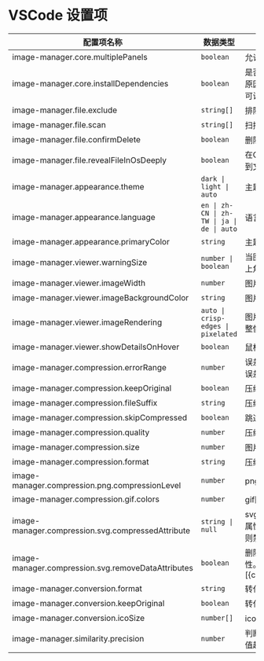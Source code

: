 # VSCode 设置项

| 配置项名称                                         | 数据类型                                   | 描述                                                          | 默认值                                                                                                                        |
| -------------------------------------------------- | ------------------------------------------ | ------------------------------------------------------------- | ----------------------------------------------------------------------------------------------------------------------------- |
| image-manager.core.multiplePanels                  | `boolean`                                  | 允许同时存在多个面板                                          | false                                                                                                                         |
| image-manager.core.installDependencies             | `boolean`                                  | 是否安装依赖。如果网络原因导致无法安装依赖，可设置为 `false`  | true                                                                                                                          |
| image-manager.file.exclude                         | `string[]`                                 | 排除目录                                                      | `["**/node_modules/**","**/.git/**","**/dist/**","**/coverage/**","**/.next/**","**/.nuxt/**","**/.vercel/**","**/.idea/**"]` |
| image-manager.file.scan                            | `string[]`                                 | 扫描的图片类型                                                | `["png","jpg","jpeg","webp","gif","tiff","tif","avif","heif","heic","apng","svg","bmp","ico"]`                                |
| image-manager.file.confirmDelete                   | `boolean`                                  | 删除图片时是否询问                                            | true                                                                                                                          |
| image-manager.file.revealFileInOsDeeply            | `boolean`                                  | 在OS中显示文件夹时进入到文件夹中                              | false                                                                                                                         |
| image-manager.appearance.theme                     | `dark \| light \| auto`                    | 主题                                                          | `auto`                                                                                                                        |
| image-manager.appearance.language                  | `en \| zh-CN \| zh-TW \| ja \| de \| auto` | 语言                                                          | `auto`                                                                                                                        |
| image-manager.appearance.primaryColor              | `string`                                   | 主题色                                                        | undefined                                                                                                                     |
| image-manager.viewer.warningSize                   | `number \| boolean`                        | 当图片体积大于此值时右上角展示警告点（KB）                    | 1024                                                                                                                          |
| image-manager.viewer.imageWidth                    | `number`                                   | 图片宽度（px）                                                | 100                                                                                                                           |
| image-manager.viewer.imageBackgroundColor          | `string`                                   | 图片背景色                                                    | `#1a1a1a`                                                                                                                     |
| image-manager.viewer.imageRendering                | `auto \| crisp-edges \| pixelated`         | 图片渲染方式（可自行调整像素风）                              | `auto`                                                                                                                        |
| image-manager.viewer.showDetailsOnHover            | `boolean`                                  | 鼠标悬停时显示图片详情                                        | true                                                                                                                          |
| image-manager.compression.errorRange               | `number`                                   | 误差范围（KB），超出此误差视为图片压缩后增大                  | 2                                                                                                                             |
| image-manager.compression.keepOriginal             | `boolean`                                  | 压缩后保留原图                                                | false                                                                                                                         |
| image-manager.compression.fileSuffix               | `string`                                   | 压缩图片文件名添加后缀                                        | `.min`                                                                                                                        |
| image-manager.compression.skipCompressed           | `boolean`                                  | 跳过已压缩的图片                                              | true                                                                                                                          |
| image-manager.compression.quality                  | `number`                                   | 压缩图片质量                                                  | -                                                                                                                             |
| image-manager.compression.size                     | `number`                                   | 图片尺寸（几倍图）                                            | 1                                                                                                                             |
| image-manager.compression.format                   | `string`                                   | 压缩时转化图片的格式                                          | ''                                                                                                                            |
| image-manager.compression.png.compressionLevel     | `number`                                   | png图片压缩等级                                               | 9                                                                                                                             |
| image-manager.compression.gif.colors               | `number`                                   | gif图片色彩                                                   | 256                                                                                                                           |
| image-manager.compression.svg.compressedAttribute  | `string \| null`                           | svg压缩后添加「已压缩」属性。如果设置为 null，则禁用功能      | `c`                                                                                                                           |
| image-manager.compression.svg.removeDataAttributes | `boolean`                                  | 删除svg中的 data-\* 属性。除了 data-\[{compressedAttribute}\] | true                                                                                                                          |
| image-manager.conversion.format                    | `string`                                   | 转化图片格式                                                  | ''                                                                                                                            |
| image-manager.conversion.keepOriginal              | `boolean`                                  | 转化图片格式后保留原图                                        | false                                                                                                                         |
| image-manager.conversion.icoSize                   | `number[]`                                 | ico图标尺寸                                                   | [16, 32]                                                                                                                      |
| image-manager.similarity.precision                 | `number`                                   | 判断图片相似的精确度。值越小，判断越严格                      | 10                                                                                                                            |
